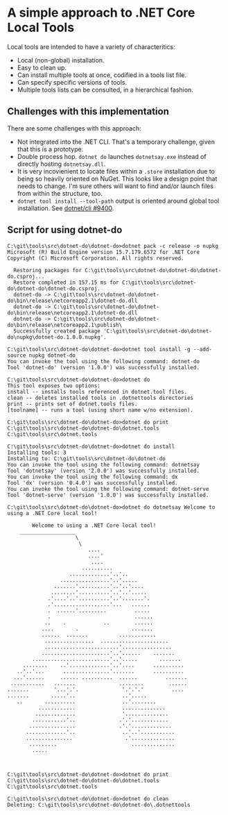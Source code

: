 # A simple approach to .NET Core Local Tools

Local tools are intended to have a variety of characteritics:

* Local (non-global) installation.
* Easy to clean up.
* Can install multiple tools at once, codified in a tools list file.
* Can specify specific versions of tools.
* Multiple tools lists can be consulted, in a hierarchical fashion.

## Challenges with this implementation

There are some challenges with this approach:

* Not integrated into the .NET CLI. That's a temporary challenge, given that this is a prototype.
* Double process hop. `dotnet do` launches `dotnetsay.exe` instead of directly hosting `dotnetsay.dll`.
* It is very incovienient to locate files within a `.store` installation due to being so heavily oriented on NuGet. This looks like a design point that needs to change. I'm sure others will want to find and/or launch files from within the structure, too.
* `dotnet tool install --tool-path` output is oriented around global tool installation. See [dotnet/cli #9400](https://github.com/dotnet/cli/issues/9400).

## Script for using dotnet-do

```console
C:\git\tools\src\dotnet-do\dotnet-do>dotnet pack -c release -o nupkg
Microsoft (R) Build Engine version 15.7.179.6572 for .NET Core
Copyright (C) Microsoft Corporation. All rights reserved.

  Restoring packages for C:\git\tools\src\dotnet-do\dotnet-do\dotnet-do.csproj...
  Restore completed in 157.15 ms for C:\git\tools\src\dotnet-do\dotnet-do\dotnet-do.csproj.
  dotnet-do -> C:\git\tools\src\dotnet-do\dotnet-do\bin\release\netcoreapp2.1\dotnet-do.dll
  dotnet-do -> C:\git\tools\src\dotnet-do\dotnet-do\bin\release\netcoreapp2.1\dotnet-do.dll
  dotnet-do -> C:\git\tools\src\dotnet-do\dotnet-do\bin\release\netcoreapp2.1\publish\
  Successfully created package 'C:\git\tools\src\dotnet-do\dotnet-do\nupkg\dotnet-do.1.0.0.nupkg'.

C:\git\tools\src\dotnet-do\dotnet-do>dotnet tool install -g --add-source nupkg dotnet-do
You can invoke the tool using the following command: dotnet-do
Tool 'dotnet-do' (version '1.0.0') was successfully installed.

C:\git\tools\src\dotnet-do\dotnet-do>dotnet do
This tool exposes two options:
install -- installs tools referenced in dotnet.tool files.
clean -- deletes installed tools in .dotnettools directories
print -- prints set of dotnet.tools files.
[toolname] -- runs a tool (using short name w/no extension).

C:\git\tools\src\dotnet-do\dotnet-do>dotnet do print
C:\git\tools\src\dotnet-do\dotnet-do\dotnet.tools
C:\git\tools\src\dotnet.tools

C:\git\tools\src\dotnet-do\dotnet-do>dotnet do install
Installing tools: 3
Installing to: C:\git\tools\src\dotnet-do\dotnet-do
You can invoke the tool using the following command: dotnetsay
Tool 'dotnetsay' (version '2.0.0') was successfully installed.
You can invoke the tool using the following command: dx
Tool 'dx' (version '0.4.0') was successfully installed.
You can invoke the tool using the following command: dotnet-serve
Tool 'dotnet-serve' (version '1.0.0') was successfully installed.

C:\git\tools\src\dotnet-do\dotnet-do>dotnet do dotnetsay Welcome to using a .NET Core local tool!

        Welcome to using a .NET Core local tool!
    __________________
                      \
                       \
                          ....
                          ....'
                           ....
                        ..........
                    .............'..'..
                 ................'..'.....
               .......'..........'..'..'....
              ........'..........'..'..'.....
             .'....'..'..........'..'.......'.
             .'..................'...   ......
             .  ......'.........         .....
             .                           ......
            ..    .            ..        ......
           ....       .                 .......
           ......  .......          ............
            ................  ......................
            ........................'................
           ......................'..'......    .......
        .........................'..'.....       .......
     ........    ..'.............'..'....      ..........
   ..'..'...      ...............'.......      ..........
  ...'......     ...... ..........  ......         .......
 ...........   .......              ........        ......
.......        '...'.'.              '.'.'.'         ....
.......       .....'..               ..'.....
   ..       ..........               ..'........
          ............               ..............
         .............               '..............
        ...........'..              .'.'............
       ...............              .'.'.............
      .............'..               ..'..'...........
      ...............                 .'..............
       .........                        ..............
        .....



C:\git\tools\src\dotnet-do\dotnet-do>dotnet do print
C:\git\tools\src\dotnet-do\dotnet-do\dotnet.tools
C:\git\tools\src\dotnet.tools

C:\git\tools\src\dotnet-do\dotnet-do>dotnet do clean
Deleting: C:\git\tools\src\dotnet-do\dotnet-do\.dotnettools
```

